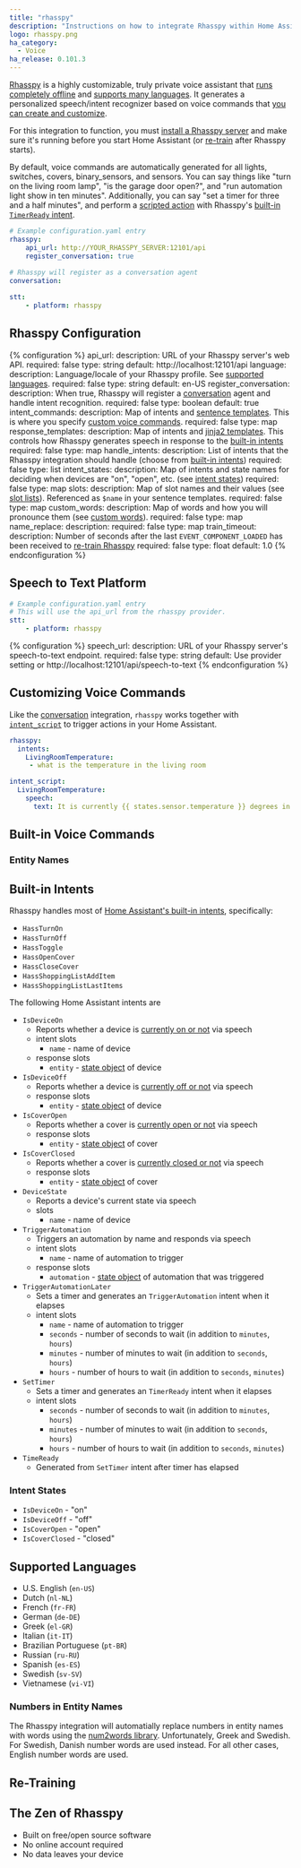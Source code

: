 ```yaml
---
title: "rhasspy"
description: "Instructions on how to integrate Rhasspy within Home Assistant."
logo: rhasspy.png
ha_category:
  - Voice
ha_release: 0.101.3
---
```


[Rhasspy](https://rhasspy.readthedocs.io) is a highly customizable, truly private voice assistant that [runs completely offline](#the-zen-of-rhasspy) and [supports many languages](https://rhasspy.readthedocs.io/en/latest/#supported-languages). It generates a personalized speech/intent recognizer based on voice commands that [you can create and customize](#customizing-voice-commands).

For this integration to function, you must [install a Rhasspy server](https://rhasspy.readthedocs.io/en/latest/installation/) and make sure it's running before you start Home Assistant (or [re-train](#re-training) after Rhasspy starts).

By default, voice commands are automatically generated for all lights, switches, covers, binary_sensors, and sensors. You can say things like "turn on the living room lamp", "is the garage door open?", and "run automation light show in ten minutes". Additionally, you can say "set a timer for three and a half minutes", and perform a [scripted action](https://www.home-assistant.io/integrations/intent_script/) with Rhasspy's [built-in `TimerReady` intent](#built-in-intents).


```yaml
# Example configuration.yaml entry
rhasspy:
    api_url: http://YOUR_RHASSPY_SERVER:12101/api
    register_conversation: true
    
# Rhasspy will register as a conversation agent
conversation:

stt:
    - platform: rhasspy
```

## Rhasspy Configuration

{% configuration %}
api_url:
  description: URL of your Rhasspy server's web API.
  required: false
  type: string
  default: http://localhost:12101/api
language:
  description: Language/locale of your Rhasspy profile. See [supported languages](#supported-languages).
  required: false
  type: string
  default: en-US
register_conversation:
  description: When true, Rhasspy will register a [conversation](https://www.home-assistant.io/integrations/conversation/) agent and handle intent recognition.
  required: false
  type: boolean
  default: true
intent_commands:
  description: Map of intents and [sentence templates](https://rhasspy.readthedocs.io/en/latest/training/#sentencesini). This is where you specify [custom voice commands](#custom-voice-commands).
  required: false
  type: map
response_templates:
  description: Map of intents and [jinja2 templates](https://www.home-assistant.io/docs/configuration/templating/). This controls how Rhasspy generates speech in response to the [built-in intents](#built-in-intents)
  required: false
  type: map
handle_intents:
  description: List of intents that the Rhasspy integration should handle (choose from [built-in intents](#built-in-intents))
  required: false
  type: list
intent_states:
  description: Map of intents and state names for deciding when devices are "on", "open", etc. (see [intent states](#intent-states))
  required: false
  type: map
slots:
  description: Map of slot names and their values (see [slot lists](https://rhasspy.readthedocs.io/en/latest/training/#slots-lists)). Referenced as `$name` in your sentence templates.
  required: false
  type: map
custom_words:
  description: Map of words and how you will pronounce them (see [custom words](https://rhasspy.readthedocs.io/en/latest/training/#custom-words)).
  required: false
  type: map
name_replace:
  description: 
  required: false
  type: map
train_timeout:
  description: Number of seconds after the last `EVENT_COMPONENT_LOADED` has been received to [re-train Rhasspy](#re-training)
  required: false
  type: float
  default: 1.0
{% endconfiguration %}

## Speech to Text Platform

```yaml
# Example configuration.yaml entry
# This will use the api_url from the rhasspy provider.
stt:
    - platform: rhasspy
```

{% configuration %}
speech_url:
  description: URL of your Rhasspy server's speech-to-text endpoint.
  required: false
  type: string
  default: Use provider setting or http://localhost:12101/api/speech-to-text
{% endconfiguration %}

## Customizing Voice Commands

Like the [conversation](/integrations/conversation/) integration, `rhasspy` works together with [`intent_script`](/integrations/intent_script) to trigger actions in your Home Assistant.

```yaml
rhasspy:
  intents:
    LivingRoomTemperature:
     - what is the temperature in the living room

intent_script:
  LivingRoomTemperature:
    speech:
      text: It is currently {{ states.sensor.temperature }} degrees in the living room.
```

## Built-in Voice Commands

### Entity Names


## Built-in Intents

Rhasspy handles most of [Home Assistant's built-in intents](https://developers.home-assistant.io/docs/en/intent_builtin.html), specifically:

* `HassTurnOn`
* `HassTurnOff`
* `HassToggle`
* `HassOpenCover`
* `HassCloseCover`
* `HassShoppingListAddItem`
* `HassShoppingListLastItems`

The following Home Assistant intents are

* `IsDeviceOn`
    * Reports whether a device is [currently on or not](#intent-states) via speech
    * intent slots
        * `name` - name of device
    * response slots
        * `entity` - [state object](https://www.home-assistant.io/docs/configuration/state_object/) of device
* `IsDeviceOff`
    * Reports whether a device is [currently off or not](#intent-states) via speech
    * response slots
        * `entity` - [state object](https://www.home-assistant.io/docs/configuration/state_object/) of device
* `IsCoverOpen`
    * Reports whether a cover is [currently open or not](#intent-states) via speech
    * response slots
        * `entity` - [state object](https://www.home-assistant.io/docs/configuration/state_object/) of cover
* `IsCoverClosed`
    * Reports whether a cover is [currently closed or not](#intent-states) via speech
    * response slots
        * `entity` - [state object](https://www.home-assistant.io/docs/configuration/state_object/) of cover
* `DeviceState`
    * Reports a device's current state via speech
    * slots
        * `name` - name of device
* `TriggerAutomation`
    * Triggers an automation by name and responds via speech
    * intent slots
        * `name` - name of automation to trigger
    * response slots
        * `automation` - [state object](https://www.home-assistant.io/docs/configuration/state_object/) of automation that was triggered
* `TriggerAutomationLater`
    * Sets a timer and generates an `TriggerAutomation` intent when it elapses
    * intent slots
        * `name` - name of automation to trigger
        * `seconds` - number of seconds to wait (in addition to `minutes`, `hours`)
        * `minutes` - number of minutes to wait (in addition to `seconds`, `hours`)
        * `hours` - number of hours to wait (in addition to `seconds`, `minutes`)
* `SetTimer`
    * Sets a timer and generates an `TimerReady` intent when it elapses
    * intent slots
        * `seconds` - number of seconds to wait (in addition to `minutes`, `hours`)
        * `minutes` - number of minutes to wait (in addition to `seconds`, `hours`)
        * `hours` - number of hours to wait (in addition to `seconds`, `minutes`)
* `TimeReady`
    * Generated from `SetTimer` intent after timer has elapsed

### Intent States

* `IsDeviceOn` - "on"
* `IsDeviceOff` - "off"
* `IsCoverOpen` - "open"
* `IsCoverClosed` - "closed"

## Supported Languages

* U.S. English (`en-US`)
* Dutch (`nl-NL`)
* French (`fr-FR`)
* German (`de-DE`)
* Greek (`el-GR`)
* Italian (`it-IT`)
* Brazilian Portuguese (`pt-BR`)
* Russian (`ru-RU`)
* Spanish (`es-ES`)
* Swedish (`sv-SV`)
* Vietnamese (`vi-VI`)

### Numbers in Entity Names

The Rhasspy integration will automatially replace numbers in entity names with words using the [num2words library](https://pypi.org/project/num2words/). Unfortunately, Greek and Swedish. For Swedish, Danish number words are used instead. For all other cases, English number words are used.

## Re-Training

## The Zen of Rhasspy

* Built on free/open source software
* No online account required
* No data leaves your device
